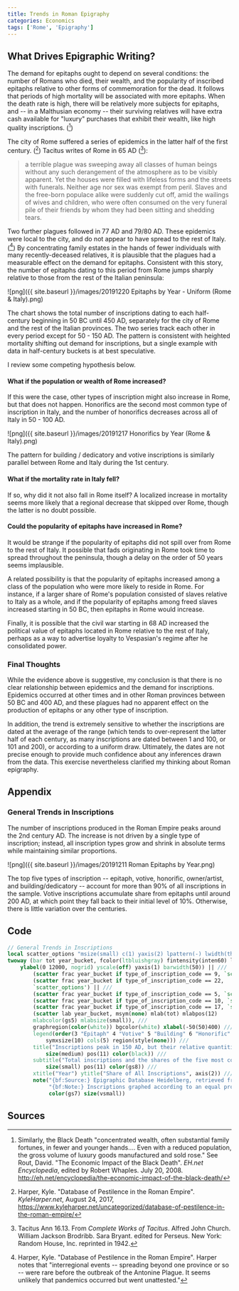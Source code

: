```yaml
---
title: Trends in Roman Epigraphy
categories: Economics
tags: ['Rome', 'Epigraphy']
---
```


## What Drives Epigraphic Writing?

The demand for epitaphs ought to depend on several
conditions: the number of Romans who died, their wealth, and the
popularity of inscribed epitaphs relative to other forms of
commemoration for the dead. It follows that periods of high
mortality will be associated with more epitaphs. When the death rate
is high, there will be relatively more subjects for epitaphs, and -- in a Malthusian
economy -- their surviving relatives will have extra cash available
for "luxury" purchases that exhibit their wealth, like high quality
inscriptions. ([^1])

The city of Rome suffered a series of epidemics in the latter half of
the first century. ([^2]) Tacitus writes of Rome in 65 AD ([^3]): 

> a terrible plague was sweeping away all classes of human beings
> without any such derangement of the atmosphere as to be visibly
> apparent. Yet the houses were filled with lifeless forms and the
> streets with funerals. Neither age nor sex was exempt from
> peril. Slaves and the free-born populace alike were suddenly cut
> off, amid the wailings of wives and children, who were often
> consumed on the very funeral pile of their friends by whom they had
> been sitting and shedding tears.

Two further plagues followed in 77 AD and 79/80 AD. These epidemics were local to the city, and
do not appear to have spread to the rest of Italy. ([^4]) By
concentrating family estates in the hands of fewer individuals with
many recently-deceased relatives, it is plausible that the plagues had a measurable effect on the
demand for epitaphs. Consistent
with this story, the number of epitaphs dating to this period from Rome
jumps sharply relative to those from the rest of the Italian
peninsula:

![png]({{ site.baseurl }}/images/20191220 Epitaphs by Year - Uniform (Rome & Italy).png)

The chart shows the total number of inscriptions dating to each half-century
beginning in 50 BC until 450 AD, separately for the city of Rome and the rest of
the Italian provinces. The two series track each other
in every period except for 50 - 150 AD. The pattern is consistent with
heighted mortality shifting out demand for inscriptions, but a single
example with data in half-century buckets is at best speculative. 

I review some competing hypothesis below.

#### What if the population or wealth of Rome increased?
If this were the case, other types of inscription might also increase
in Rome, but that does not happen. Honorifics are the second most
common type of inscription in Italy, and the number of honorifics
decreases across all of Italy in 50 - 100 AD.

![png]({{ site.baseurl }}/images/20191217 Honorifics by Year (Rome & Italy).png)

The pattern for building / dedicatory and votive inscriptions is
similarly parallel between Rome and Italy during the 1st century.

#### What if the mortality rate in Italy fell?
If so, why did it not also fall in Rome itself? A localized increase
in mortality seems more likely that a regional decrease that skipped
over Rome, though the latter is no doubt possible.

#### Could the popularity of epitaphs have increased in Rome?
It would be strange if the popularity of epitaphs did not spill
over from Rome to the rest of Italy. It possible that fads originating
in Rome took time to spread throughout the peninsula, though a delay
on the order of 50 years seems implausible. 

A related possibility is that the popularity of epitaphs increased among
a class of the population who were more likely to reside in Rome. For
instance, if a larger share of Rome's population consisted of slaves
relative to Italy as a whole, and if the popularity of epitaphs among
freed slaves increased starting in
50 BC, then epitaphs in Rome would increase.

Finally, it is possible that the civil war starting in 68 AD increased
the political value of epitaphs located in Rome relative to the rest of Italy,
perhaps as a way to advertise loyalty to Vespasian's regime
after he consolidated power. 

### Final Thoughts
While the evidence above is suggestive, my conclusion is that there is
no clear relationship between epidemics and the demand for
inscriptions. Epidemics occurred at other
times and in other Roman provinces between 50 BC and 400 AD, and these plagues had no apparent effect on the
production of epitaphs or any other type of inscription. 

In addition, the trend is extremely sensitive to whether
the inscriptions are dated at the average of the range (which tends to
over-represent the latter half of each century, as many inscriptions
are dated between 1 and 100, or 101 and 200), or according to a
uniform draw. Ultimately, the dates are not precise enough to provide
much confidence about any inferences drawn from the data. This exercise
nevertheless clarified my thinking about Roman epigraphy.

## Appendix

### General Trends in Inscriptions

The number of inscriptions produced in the Roman Empire peaks around the 2nd century AD. The increase is not driven by a single type of inscription; instead, all inscription types grow and shrink in absolute terms while maintaining similar proportions.

![png]({{ site.baseurl }}/images/20191211 Roman Epitaphs by Year.png)

The top five types of inscription -- epitaph, votive, honorific,
owner/artist, and building/dedicatory -- account for more than 90% of
all inscriptions in the sample. Votive inscriptions accumulate share
from epitaphs until around 200 AD, at which point they fall back to
their initial level of 10%. Otherwise, there is little variation over
the centuries. 

## Code

```stata
// General Trends in Inscriptions
local scatter_options "msize(small) c(1) yaxis(2) lpattern(-) lwidth(thin)" 
twoway (bar tot year_bucket, fcolor(ltbluishgray) fintensity(inten60) lcolor(black) ytitle("") ///
	ylabel(0 12000, nogrid) yscale(off) yaxis(1) barwidth(50)) || ///
		(scatter frac year_bucket if type_of_inscription_code == 9, `scatter_options') || ///
		(scatter frac year_bucket if type_of_inscription_code == 22,
		`scatter_options') || ///				  
		(scatter frac year_bucket if type_of_inscription_code == 5, `scatter_options') || ///		 
		(scatter frac year_bucket if type_of_inscription_code == 10, `scatter_options') || ///
		(scatter frac year_bucket if type_of_inscription_code == 17, `scatter_options') || ///
		(scatter lab year_bucket, msym(none) mlab(tot) mlabpos(12)
		mlabcolor(gs5) mlabsize(small)), ///		 
		graphregion(color(white)) bgcolor(white) xlabel(-50(50)400) ///
		legend(order(3 "Epitaph" 4 "Votive" 5 "Building" 6 "Honorific" 7 "Owner/Artist") ///
			symxsize(10) cols(5) region(style(none))) ///
		title("Inscriptions peak in 150 AD, but their relative quantities are roughly constant", ///
			size(medium) pos(11) color(black)) ///
		subtitle("Total inscriptions and the shares of the five most common types, by year", ///
			size(small) pos(11) color(gs8)) ///
		xtitle("Year") ytitle("Share of All Inscriptions", axis(2)) ///
		note("{bf:Source:} Epigraphic Database Heidelberg, retrieved from https://edh-www.adw.uni-heidelberg.de/home on 7/17/2019." ///
			 "{bf:Note:} Inscriptions graphed according to an equal probability of dating to any year within their date range.", ///
			 color(gs7) size(vsmall))
```

## Sources
[^1]: Similarly, the Black Death "concentrated wealth, often substantial family fortunes, in fewer and younger hands.... Even with a reduced population, the gross volume of luxury goods manufactured and sold rose." See Rout, David. "The Economic Impact of the Black Death". *EH.net Encyclopedia*, edited by Robert Whaples. July 20, 2008. <http://eh.net/encyclopedia/the-economic-impact-of-the-black-death/>
[^2]: Harper, Kyle. "Database of Pestilence in the Roman Empire". *KyleHarper.net*, August 24, 2017, <https://www.kyleharper.net/uncategorized/database-of-pestilence-in-the-roman-empire/>
[^3]: Tacitus Ann 16.13. From *Complete Works of Tacitus*. Alfred John Church. William Jackson Brodribb. Sara Bryant. edited for Perseus. New York: Random House, Inc. reprinted in 1942.
[^4]: Harper, Kyle. "Database of Pestilence in the Roman Empire". Harper notes that "interregional events -- spreading beyond one province or so -- were rare before the outbreak of the Antonine Plague. It seems unlikely that pandemics occurred but went unattested."
